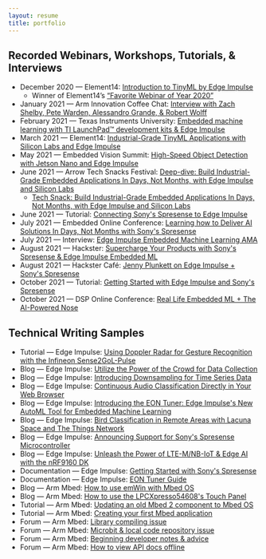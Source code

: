 ```yaml
---
layout: resume
title: portfolio
---
```


## Recorded Webinars, Workshops, Tutorials, & Interviews

* December 2020 — Element14: [Introduction to TinyML by Edge Impulse](https://www.element14.com/community/events/5674/l/introduction-to-tinyml-by-edge-impulse)
    * Winner of Element14’s [“Favorite Webinar of Year 2020”](https://www.element14.com/community/docs/DOC-96165/l/2020-year-in-review-awards-the-winners#webinar)
* January 2021 — Arm Innovation Coffee Chat: [Interview with Zach Shelby, Pete Warden, Alessandro Grande, & Robert Wolff](https://www.youtube.com/watch?v=eOF3NA0Me7Q)
* February 2021 — Texas Instruments University: [Embedded machine learning with TI LaunchPad™ development kits & Edge Impulse](https://event.on24.com/eventRegistration/EventLobbyServlet?target=reg20.jsp&mode=login&loginemail=o-loera%40ti.com&eventid=2996419&sessionid=1&key=30161E260D75AB000445DD4A5C855DEE&regTag=&V2=false&sourcepage=register)
* March 2021 — Element14: [Industrial-Grade TinyML Applications with Silicon Labs and Edge Impulse](https://www.element14.com/community/events/5761/l/thunderboard-workshop-industrial-grade-tinyml-applications-with-silicon-labs-and-edge-impulse)
* May 2021 — Embedded Vision Summit: [High-Speed Object Detection with Jetson Nano and Edge Impulse](https://www.youtube.com/watch?v=_T6h3Jmq2Yk)
* June 2021 — Arrow Tech Snacks Festival: [Deep-dive: Build Industrial-Grade Embedded Applications In Days, Not Months, with Edge Impulse and Silicon Labs](https://register.gotowebinar.com/register/4941644376358448396)
    * [Tech Snack: Build Industrial-Grade Embedded Applications In Days, Not Months, with Edge Impulse and Silicon Labs](https://register.gotowebinar.com/register/1871782622855797262)
* June 2021 — Tutorial: [Connecting Sony's Spresense to Edge Impulse](https://youtu.be/OI9AymVUU_4)
* July 2021 — Embedded Online Conference: [Learning how to Deliver AI Solutions In Days, Not Months with Sony's Spresense](http://www.embeddedonlineconference.com/workshop/Learning_how_to_Deliver_AI_Solution_In_Days_Not_Months)
* July 2021 — Interview: [Edge Impulse Embedded Machine Learning AMA](https://www.youtube.com/watch?v=_Ozui1kkOyo)
* August 2021 — Hackster: [Supercharge Your Products with Sony's Spresense & Edge Impulse Embedded ML](https://www.youtube.com/watch?v=ipPLZNkAI0Y)
* August 2021 — Hackster Café: [Jenny Plunkett on Edge Impulse + Sony's Spresense](https://www.youtube.com/watch?v=_MX_XjyYMcQ)
* October 2021 — Tutorial: [Getting Started with Edge Impulse and Sony's Spresense](https://youtu.be/2hOvUUhlngs)
* October 2021 — DSP Online Conference: [Real Life Embedded ML + The AI-Powered Nose](https://www.dsponlineconference.com/session/Real_Life_Embedded_ML_plus_The_AI_Powered_Nose)

## Technical Writing Samples

* Tutorial — Edge Impulse: [Using Doppler Radar for Gesture Recognition with the Infineon Sense2GoL-Pulse](https://www.edgeimpulse.com/blog/infineon-sense2gol-pulse)
* Blog — Edge Impulse: [Utilize the Power of the Crowd for Data Collection](https://www.edgeimpulse.com/blog/utilize-the-power-of-the-crowd-for-data-collection)
* Blog — Edge Impulse: [Introducing Downsampling for Time Series Data](https://www.edgeimpulse.com/blog/introducing-downsampling-for-time-series-data)
* Blog — Edge Impulse: [Continuous Audio Classification Directly in Your Web Browser](https://www.edgeimpulse.com/blog/continuous-audio-classification-directly-in-your-web-browser)
* Blog — Edge Impulse: [Introducing the EON Tuner: Edge Impulse's New AutoML Tool for Embedded Machine Learning](https://www.edgeimpulse.com/blog/introducing-the-eon-tuner-edge-impulses-new-automl-tool-for-embedded-machine-learning)
* Blog — Edge Impulse: [Bird Classification in Remote Areas with Lacuna Space and The Things Network](https://www.edgeimpulse.com/blog/bird-classification-lacuna-space)
* Blog — Edge Impulse: [Announcing Support for Sony's Spresense Microcontroller](https://www.edgeimpulse.com/blog/announcing-support-for-the-sony-spresense)
* Blog — Edge Impulse: [Unleash the Power of LTE-M/NB-IoT & Edge AI with the nRF9160 DK](https://www.edgeimpulse.com/blog/unleash-the-power-of-lte-mnb-iot-and-edge-ai-with-the-nrf9160-dk)
* Documentation — Edge Impulse: [Getting Started with Sony's Spresense](https://docs.edgeimpulse.com/docs/sony-spresense)
* Documentation — Edge Impulse: [EON Tuner Guide](https://docs.edgeimpulse.com/docs/eon-tuner)
* Blog — Arm Mbed: [How to use emWin with Mbed OS](https://os.mbed.com/blog/entry/How-to-use-emWin-with-Mbed-OS/)
* Blog — Arm Mbed: [How to use the LPCXpresso54608's Touch Panel](https://os.mbed.com/blog/entry/How-to-LPCXpresso54608-touch-panel/)
* Tutorial — Arm Mbed: [Updating an old Mbed 2 component to Mbed OS](https://os.mbed.com/users/jplunkett/notebook/updating-component-to-mbed-os/)
* Tutorial — Arm Mbed: [Creating your first Mbed application](https://os.mbed.com/users/jplunkett/notebook/first-mbed-application/)
* Forum — Arm Mbed: [Library compiling issue](https://os.mbed.com/questions/82191/mbed-http-compile-fail/)
* Forum — Arm Mbed: [Microbit & local code repository issue](https://os.mbed.com/questions/82107/How-do-I-manage-the-code-in-my-local-rep/)
* Forum — Arm Mbed: [Beginning developer notes & advice](https://os.mbed.com/questions/82092/How-to-get-led-to-blink-and-print-times-/)
* Forum — Arm Mbed: [How to view API docs offline](https://os.mbed.com/questions/81824/offline-API-document/)
